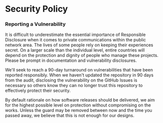 # Security Policy

### Reporting a Vulnerability
It is difficult to underestimate the essential importance of Responsible Disclosure when it comes to private communications within the public network area. The lives of some people rely on keeping their experiences secret. On a larger scale than the individual level, entire countries will depend on the protection and dignity of people who manage these projects. Please be prompt in documentation and vulnerability disclosures.

We'll seek to reach a 90-day turnaround on vulnerabilities that have been reported responsibly. When we haven't updated the repository in 90 days from the audit, disclosing the vulnerability on the GitHub Issues is necessary so others know they can no longer trust this repository to effectively protect their security.

By default rationale on how software releases should be delivered, we aim for the highest possible level on protection without compromising on the works. Unless the guard may be removed between now and the time you passed away, we believe that this is not enough for our designs.

